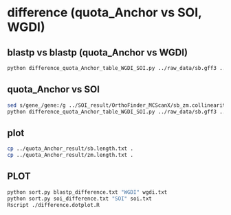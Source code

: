 # difference (quota_Anchor vs SOI, WGDI)

## blastp  vs blastp (quota_Anchor vs WGDI)

```bash
python difference_quota_Anchor_table_WGDI_SOI.py ../raw_data/sb.gff3 ../raw_data/zm.gff3 ../quota_Anchor_result/02blastp/sb_zm.table ../quota_Anchor_result/02blastp/sb2_zm1.table.collinearity ../WGDI_result/02blastp/sb.zm.collinearity.ks.correspondence.pc.alignment.txt ./blastp_difference.txt "WGDI"
```

## quota_Anchor vs SOI

```bash
sed s/gene_/gene:/g ../SOI_result/OrthoFinder_MCScanX/sb_zm.collinearity.ortho.txt > sb.zm.collinearity.ortho.txt
python difference_quota_Anchor_table_WGDI_SOI.py ../raw_data/sb.gff3 ../raw_data/zm.gff3 ../quota_Anchor_result/02blastp/sb_zm.table ../quota_Anchor_result/02blastp/sb2_zm1.table.collinearity sb.zm.collinearity.ortho.txt ./soi_difference.txt "SOI"
```

## plot

```bash
cp ../quota_Anchor_result/sb.length.txt .
cp ../quota_Anchor_result/zm.length.txt .
```

## PLOT

```bash
python sort.py blastp_difference.txt "WGDI" wgdi.txt
python sort.py soi_difference.txt "SOI" soi.txt
Rscript ./difference.dotplot.R
```
